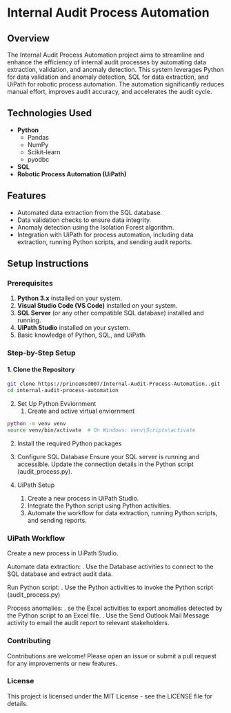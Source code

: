 # Internal Audit Process Automation

## Overview

The Internal Audit Process Automation project aims to streamline and enhance the efficiency of internal audit processes by automating data extraction, validation, and anomaly detection. This system leverages Python for data validation and anomaly detection, SQL for data extraction, and UiPath for robotic process automation. The automation significantly reduces manual effort, improves audit accuracy, and accelerates the audit cycle.

## Technologies Used

- **Python**
  - Pandas
  - NumPy
  - Scikit-learn
  - pyodbc
- **SQL**
- **Robotic Process Automation (UiPath)**

## Features

- Automated data extraction from the SQL database.
- Data validation checks to ensure data integrity.
- Anomaly detection using the Isolation Forest algorithm.
- Integration with UiPath for process automation, including data extraction, running Python scripts, and sending audit reports.

## Setup Instructions

### Prerequisites

1. **Python 3.x** installed on your system.
2. **Visual Studio Code (VS Code)** installed on your system.
3. **SQL Server** (or any other compatible SQL database) installed and running.
4. **UiPath Studio** installed on your system.
5. Basic knowledge of Python, SQL, and UiPath.

### Step-by-Step Setup

#### 1. Clone the Repository

```bash
git clone https://princemsd007/Internal-Audit-Process-Automation..git
cd internal-audit-process-automation
```
2. Set Up Python Evviornment
      1. Create and active  virtual enviornment
  ```bash
python -m venv venv
source venv/bin/activate  # On Windows: venv\Scripts\activate
```
2. Install the required Python packages
3. Configure SQL Database
Ensure your SQL server is running and accessible. Update the connection details in the Python script (audit_process.py).

4. UiPath Setup
   1. Create a new process in UiPath Studio.
   2. Integrate the Python script using Python activities.
   3. Automate the workflow for data extraction, running Python scripts, and sending reports.
  
### UiPath Workflow

Create a new process in UiPath Studio.

Automate data extraction:
  . Use the Database activities to connect to the SQL database and extract audit data.
  
Run Python script:
  . Use the Python activities to invoke the Python script (audit_process.py)  
  
Process anomalies:
  . se the Excel activities to export anomalies detected by the Python script to an Excel file.
  . Use the Send Outlook Mail Message activity to email the audit report to relevant   stakeholders.


### Contributing

Contributions are welcome! Please open an issue or submit a pull request for any improvements or new features.

### License
This project is licensed under the MIT License - see the LICENSE file for details.







